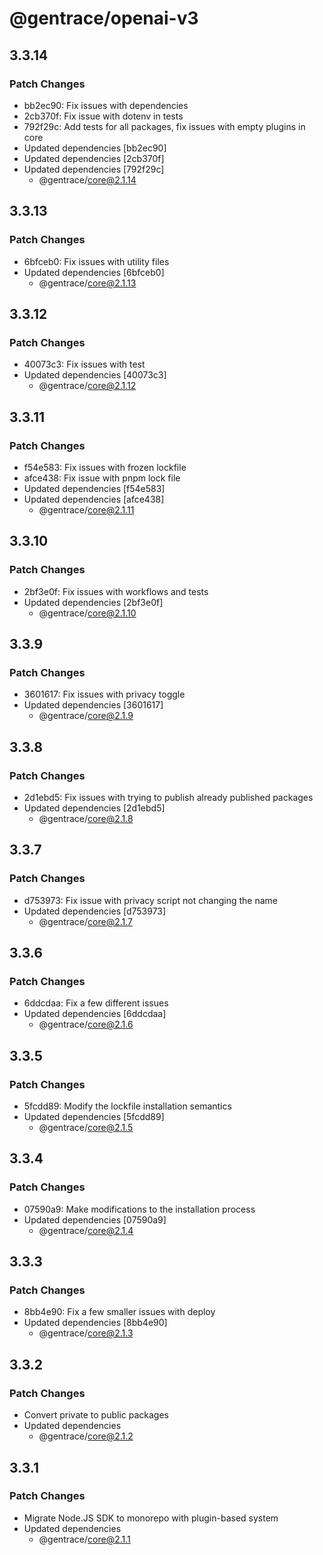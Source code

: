 # @gentrace/openai-v3

## 3.3.14

### Patch Changes

- bb2ec90: Fix issues with dependencies
- 2cb370f: Fix issue with dotenv in tests
- 792f29c: Add tests for all packages, fix issues with empty plugins in core
- Updated dependencies [bb2ec90]
- Updated dependencies [2cb370f]
- Updated dependencies [792f29c]
  - @gentrace/core@2.1.14

## 3.3.13

### Patch Changes

- 6bfceb0: Fix issues with utility files
- Updated dependencies [6bfceb0]
  - @gentrace/core@2.1.13

## 3.3.12

### Patch Changes

- 40073c3: Fix issues with test
- Updated dependencies [40073c3]
  - @gentrace/core@2.1.12

## 3.3.11

### Patch Changes

- f54e583: Fix issues with frozen lockfile
- afce438: Fix issue with pnpm lock file
- Updated dependencies [f54e583]
- Updated dependencies [afce438]
  - @gentrace/core@2.1.11

## 3.3.10

### Patch Changes

- 2bf3e0f: Fix issues with workflows and tests
- Updated dependencies [2bf3e0f]
  - @gentrace/core@2.1.10

## 3.3.9

### Patch Changes

- 3601617: Fix issues with privacy toggle
- Updated dependencies [3601617]
  - @gentrace/core@2.1.9

## 3.3.8

### Patch Changes

- 2d1ebd5: Fix issues with trying to publish already published packages
- Updated dependencies [2d1ebd5]
  - @gentrace/core@2.1.8

## 3.3.7

### Patch Changes

- d753973: Fix issue with privacy script not changing the name
- Updated dependencies [d753973]
  - @gentrace/core@2.1.7

## 3.3.6

### Patch Changes

- 6ddcdaa: Fix a few different issues
- Updated dependencies [6ddcdaa]
  - @gentrace/core@2.1.6

## 3.3.5

### Patch Changes

- 5fcdd89: Modify the lockfile installation semantics
- Updated dependencies [5fcdd89]
  - @gentrace/core@2.1.5

## 3.3.4

### Patch Changes

- 07590a9: Make modifications to the installation process
- Updated dependencies [07590a9]
  - @gentrace/core@2.1.4

## 3.3.3

### Patch Changes

- 8bb4e90: Fix a few smaller issues with deploy
- Updated dependencies [8bb4e90]
  - @gentrace/core@2.1.3

## 3.3.2

### Patch Changes

- Convert private to public packages
- Updated dependencies
  - @gentrace/core@2.1.2

## 3.3.1

### Patch Changes

- Migrate Node.JS SDK to monorepo with plugin-based system
- Updated dependencies
  - @gentrace/core@2.1.1
